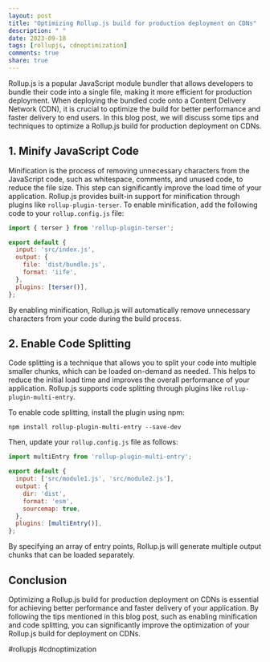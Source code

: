 ```yaml
---
layout: post
title: "Optimizing Rollup.js build for production deployment on CDNs"
description: " "
date: 2023-09-18
tags: [rollupjs, cdnoptimization]
comments: true
share: true
---
```


Rollup.js is a popular JavaScript module bundler that allows developers to bundle their code into a single file, making it more efficient for production deployment. When deploying the bundled code onto a Content Delivery Network (CDN), it is crucial to optimize the build for better performance and faster delivery to end users. In this blog post, we will discuss some tips and techniques to optimize a Rollup.js build for production deployment on CDNs.

## 1. Minify JavaScript Code

Minification is the process of removing unnecessary characters from the JavaScript code, such as whitespace, comments, and unused code, to reduce the file size. This step can significantly improve the load time of your application. Rollup.js provides built-in support for minification through plugins like `rollup-plugin-terser`. To enable minification, add the following code to your `rollup.config.js` file:

```javascript
import { terser } from 'rollup-plugin-terser';

export default {
  input: 'src/index.js',
  output: {
    file: 'dist/bundle.js',
    format: 'iife',
  },
  plugins: [terser()],
};
```

By enabling minification, Rollup.js will automatically remove unnecessary characters from your code during the build process.

## 2. Enable Code Splitting

Code splitting is a technique that allows you to split your code into multiple smaller chunks, which can be loaded on-demand as needed. This helps to reduce the initial load time and improves the overall performance of your application. Rollup.js supports code splitting through plugins like `rollup-plugin-multi-entry`.

To enable code splitting, install the plugin using npm:

```
npm install rollup-plugin-multi-entry --save-dev
```

Then, update your `rollup.config.js` file as follows:

```javascript
import multiEntry from 'rollup-plugin-multi-entry';

export default {
  input: ['src/module1.js', 'src/module2.js'],
  output: {
    dir: 'dist',
    format: 'esm',
    sourcemap: true,
  },
  plugins: [multiEntry()],
};
```

By specifying an array of entry points, Rollup.js will generate multiple output chunks that can be loaded separately.

## Conclusion

Optimizing a Rollup.js build for production deployment on CDNs is essential for achieving better performance and faster delivery of your application. By following the tips mentioned in this blog post, such as enabling minification and code splitting, you can significantly improve the optimization of your Rollup.js build for deployment on CDNs.

#rollupjs #cdnoptimization